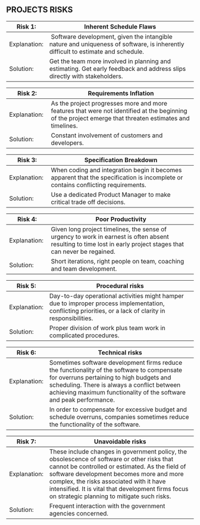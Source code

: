 ## PROJECTS RISKS

|Risk 1:| Inherent Schedule Flaws |
|---|---|
|Explanation: | Software development, given the intangible nature and uniqueness of software, is inherently difficult to estimate and schedule.|
|Solution: | Get the team more involved in planning and estimating. Get early feedback and address slips directly with stakeholders.|

|Risk 2: |Requirements Inflation|
|---|---|
|Explanation: |As the project progresses more and more features that were not identified at the beginning of the project emerge that threaten estimates and timelines.|
|Solution: |Constant involvement of customers and developers.|

|Risk 3: |Specification Breakdown|
|---|---|
|Explanation: |When coding and integration begin it becomes apparent that the specification is incomplete or contains conflicting requirements.|
|Solution: |Use a dedicated Product Manager to make critical trade off decisions.|

|Risk 4: |Poor Productivity|
|---|---|
|Explanation: |Given long project timelines, the sense of urgency to work in earnest is often absent resulting to time lost in early project stages that can never be regained.|
|Solution: |Short iterations, right people on team, coaching and team development.|

|Risk 5: |Procedural risks|
|---|---|
|Explanation: |Day-to-day operational activities might hamper due to improper process implementation, conflicting priorities, or a lack of clarity in responsibilities.|
|Solution: |Proper division of work plus team work in complicated procedures.|

|Risk 6: |Technical risks|
|---|---|
|Explanation: |Sometimes software development firms reduce the functionality of the software to compensate for overruns pertaining to high budgets and scheduling. There is always a conflict between achieving maximum functionality of the software and peak performance.|
|Solution: |In order to compensate for excessive budget and schedule overruns, companies sometimes reduce the functionality of the software.|

|Risk 7: |Unavoidable risks|
|---|---|
|Explanation: |These include changes in government policy, the obsolescence of software or other risks that cannot be controlled or estimated. As the field of software development becomes more and more complex, the risks associated with it have intensified. It is vital that development firms focus on strategic planning to mitigate such risks.|
|Solution: |Frequent interaction with the government agencies concerned.|





